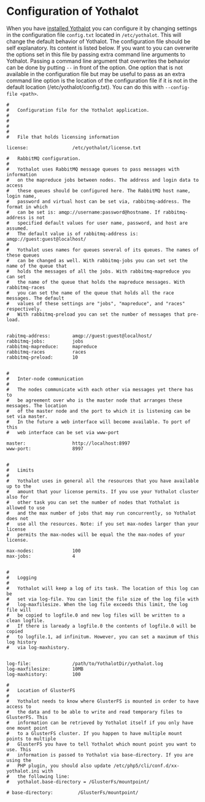 # Configuration of Yothalot

When you have [installed Yothalot](copernica-docs:Yothalot/installation "Installation")
you can configure it by changing settings in the configuration file `config.txt`
located in `/etc/yothalot`. This will change the default behavior of Yothalot.
The configuration file should be self explanatory. Its content is listed
below. If you want to you can overwrite the options set in this file by passing
extra command line arguments to Yothalot. Passing a command line argument that
overwrites the behavior can be done by putting `--` in front of the option.
One option that is not available in the configuration file but may be useful to
pass as an extra command line option is the location of the configuration
file if it is not in the default location (/etc/yothalot/config.txt). You
can do this with `--config-file <path>`.


```
#
#   Configuration file for the Yothalot application.
#
#
#
#
#   File that holds licensing information

license:                /etc/yothalot/license.txt

#   RabbitMQ configuration.
#
#   Yothalot uses RabbitMQ message queues to pass messages with information
#   on the mapreduce jobs between nodes. The address and login data to access
#   these queues should be configured here. The RabbitMQ host name, login name,
#   password and virtual host can be set via, rabbitmq-address. The format in which
#   can be set is: amqp://username:password@hostname. If rabbitmq-address is not
#   specified default values for user name, password, and host are assumed. 
#   The default value is of rabbitmq-address is: amqp://guest:guest@localhost/
#   
#   Yothalot uses names for queues several of its queues. The names of these queues
#   can be changed as well. With rabbitmq-jobs you can set set the name of the queue that
#   holds the messages of all the jobs. With rabbitmq-mapreduce you can set
#   the name of the queue that holds the mapreduce messages. With rabbitmq-races
#   you can set the name of the queue that holds all the race messages. The default
#   values of these settings are "jobs", "mapreduce", and "races" respectively.
#   With rabbitmq-preload you can set the number of messages that pre-load.


rabitmq-address:        amqp://guest:guest@localhost/
rabbitmq-jobs:          jobs
rabbitmq-mapreduce:     mapreduce
rabbitmq-races          races
rabbitmq-preload:       10


#
#   Inter-node communication
#
#   The nodes communicate with each other via messages yet there has to 
#   be agreement over who is the master node that arranges these messages. The location
#   of the master node and the port to which it is listening can be set via master.
#   In the future a web interface will become available. To port of this
#   web interface can be set via www-port

master:                 http://localhost:8997
www-port:               8997


#
#   Limits
#
#   Yothalot uses in general all the resources that you have available up to the
#   amount that your license permits. If you use your Yothalot cluster also for
#   other task you can set the number of nodes that Yothalot is allowed to use
#   and the max number of jobs that may run concurrently, so Yothalot does not
#   use all the resources. Note: if you set max-nodes larger than your license
#   permits the max-nodes will be equal the the max-nodes of your license.

max-nodes:              100
max-jobs:               4


#
#   Logging
#
#   Yothalot will keep a log of its task. The location of this log can be
#   set via log-file. You can limit the file size of the log file with
#   log-maxfilesize. When the log file exceeds this limit, the log file will 
#   be copied to logfile.0 and new log files will be written to a clean logfile.
#   If there is laready a logfile.0 the contents of logfile.0 will be copied
#   to logfile.1, ad infinitum. However, you can set a maximum of this log history
#   via log-maxhistory.


log-file:               /path/to/YothalotDir/yothalot.log
log-maxfilesize:        10MB
log-maxhistory:         100

#
#   Location of GlusterFS
#
#   Yothalot needs to know where GlusterFS is mounted in order to have access to 
#   the data and to be able to write and read temporary files to GlusterFS. This
#   information can be retrieved by Yothalot itself if you only have one mount point
#   to a GlusterFS cluster. If you happen to have multiple mount points to multiple
#   GlusterFS you have to tell Yothalot which mount point you want to use. This 
#   information is passed to Yothalot via base-directory. If you are using the
#   PHP plugin, you should also update /etc/php5/cli/conf.d/xx-yothalot.ini with
#   the following line:
#   yothalot.base-directory = /GlusterFs/mountpoint/

# base-directory:         /GlusterFs/mountpoint/
```
